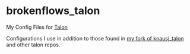 # brokenflows_talon
My Config Files for [Talon](https://talonvoice.com)

Configurations I use in addition to those found in [my fork of knausj_talon](https://github.com/BrokenFlows/knausj_talon) and other talon repos.
